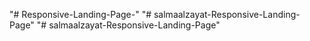 "# Responsive-Landing-Page-" 
"# salmaalzayat-Responsive-Landing-Page" 
"# salmaalzayat-Responsive-Landing-Page" 
